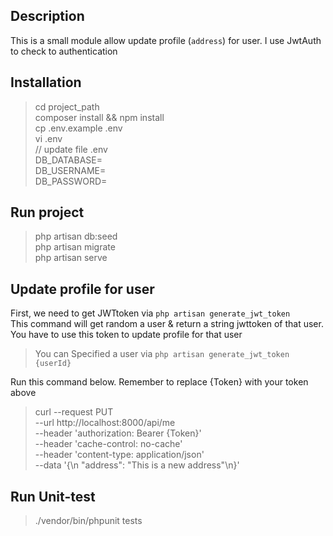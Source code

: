 ## Description
This is a small module allow update profile (`address`) for user. I use JwtAuth to check to authentication

## Installation
> cd project_path  
composer install && npm install  
cp .env.example .env  
vi .env  
// update file .env  
DB_DATABASE=  
DB_USERNAME=  
DB_PASSWORD=  

## Run project
> php artisan db:seed   
php artisan migrate  
php artisan serve  

## Update profile for user
First, we need to get JWTtoken via `php artisan generate_jwt_token`  
This command will get random a user & return a string jwttoken of that user. You have to use this token to update profile for that user
> You can Specified a user via `php artisan generate_jwt_token {userId}`

Run this command below. Remember to replace {Token} with your token above
> curl --request PUT \
    --url http://localhost:8000/api/me \
    --header 'authorization: Bearer {Token}' \
    --header 'cache-control: no-cache' \
    --header 'content-type: application/json' \
    --data '{\n	"address": "This is a new address"\n}'

## Run Unit-test
> ./vendor/bin/phpunit tests

